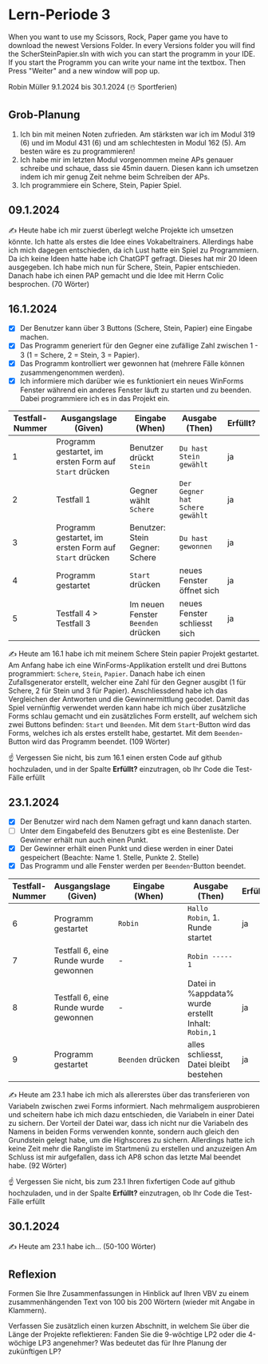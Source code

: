 # Lern-Periode 3

When you want to use my Scissors, Rock, Paper game you have to download the newest Versions Folder. In every Versions folder you will find the ScherSteinPapier.sln with wich you can start the programm in your IDE.
If you start the Programm you can write your name int the textbox. Then Press "Weiter" and a new window will pop up.

Robin Müller
9.1.2024 bis 30.1.2024 (☃️ Sportferien)

## Grob-Planung

1. Ich bin mit meinen Noten zufrieden. Am stärksten war ich im Modul 319 (6) und im Modul 431 (6) und am schlechtesten in Modul 162 (5). Am besten wäre es zu programmieren!
2. Ich habe mir im letzten Modul vorgenommen meine APs genauer schreibe und schaue, dass sie 45min dauern. Diesen kann ich umsetzen indem ich mir genug Zeit nehme beim Schreiben der APs.
3. Ich programmiere ein Schere, Stein, Papier Spiel.

## 09.1.2024

✍️ Heute habe ich mir zuerst überlegt welche Projekte ich umsetzen könnte. Ich hatte als erstes die Idee eines Vokabeltrainers. Allerdings habe ich mich dagegen entschieden, da ich Lust hatte ein Spiel zu Programmiern. Da ich keine Ideen hatte habe ich ChatGPT gefragt. Dieses hat mir 20 Ideen ausgegeben. Ich habe mich nun für Schere, Stein, Papier entschieden. Danach habe ich einen PAP gemacht und die Idee mit Herrn Colic besprochen. (70 Wörter)

## 16.1.2024

- [x] Der Benutzer kann über 3 Buttons (Schere, Stein, Papier) eine Eingabe machen.
- [x] Das Programm generiert für den Gegner eine zufällige Zahl zwischen 1 - 3 (1 = Schere, 2 = Stein, 3 = Papier).
- [x] Das Programm kontrolliert wer gewonnen hat (mehrere Fälle können zusammengenommen werden).
- [x] Ich informiere mich darüber wie es funktioniert ein neues WinForms Fenster während ein anderes Fenster läuft zu starten und zu beenden. Dabei programmiere ich es in das Projekt ein.

| Testfall-Nummer | Ausgangslage (Given) | Eingabe (When) | Ausgabe (Then) | Erfüllt? |
| --- | --- | --- | --- | --- |
| 1   | Programm gestartet, im ersten Form auf `Start` drücken | Benutzer drückt `Stein` | `Du hast Stein gewählt` | ja  |
| 2   | Testfall 1 | Gegner wählt `Schere` | `Der Gegner hat Schere gewählt` | ja  |
| 3   | Programm gestartet, im ersten Form auf `Start` drücken | Benutzer: Stein Gegner: Schere | `Du hast gewonnen` | ja  |
| 4   | Programm gestartet | `Start` drücken | neues Fenster öffnet sich | ja  |
| 5   | Testfall 4 > Testfall 3 | Im neuen Fenster `Beenden` drücken | neues Fenster schliesst sich | ja  |

✍️ Heute am 16.1 habe ich mit meinem Schere Stein papier Projekt gestartet. Am Anfang habe ich eine WinForms-Applikation erstellt und drei Buttons programmiert: `Schere`, `Stein`, `Papier`. Danach habe ich einen Zufallsgenerator erstellt, welcher eine Zahl für den Gegner ausgibt (1 für Schere, 2 für Stein und 3 für Papier). Anschliessdend habe ich das Vergleichen der Antworten und die Gewinnermittlung gecodet. Damit das Spiel vernünftig verwendet werden kann habe ich mich über zusätzliche Forms schlau gemacht und ein zusätzliches Form erstellt, auf welchem sich zwei Buttons befinden: `Start` und `Beenden`. Mit dem `Start`-Button wird das Forms, welches ich als erstes erstellt habe, gestartet. Mit dem `Beenden`-Button wird das Programm beendet. (109 Wörter)

☝️ Vergessen Sie nicht, bis zum 16.1 einen ersten Code auf github hochzuladen, und in der Spalte **Erfüllt?** einzutragen, ob Ihr Code die Test-Fälle erfüllt

## 23.1.2024

- [x] Der Benutzer wird nach dem Namen gefragt und kann danach starten.
- [ ] Unter dem Eingabefeld des Benutzers gibt es eine Bestenliste. Der Gewinner erhält nun auch einen Punkt.
- [x] Der Gewinner erhält einen Punkt und diese werden in einer Datei gespeichert (Beachte: Name 1. Stelle, Punkte 2. Stelle)
- [x] Das Programm und alle Fenster werden per `Beenden`-Button beendet.

| Testfall-Nummer | Ausgangslage (Given) | Eingabe (When) | Ausgabe (Then) | Erfüllt? |
| --- | --- | --- | --- | --- |
| 6   | Programm gestartet | `Robin` | `Hallo Robin`, 1. Runde startet | ja  |
| 7   | Testfall 6, eine Runde wurde gewonnen | -   | `Robin ----- 1` |     |
| 8   | Testfall 6, eine Runde wurde gewonnen | -   | Datei in %appdata% wurde erstellt Inhalt: `Robin,1` | ja  |
| 9   | Programm gestartet | `Beenden` drücken | alles schliesst, Datei bleibt bestehen | ja  |

✍️ Heute am 23.1 habe ich mich als allererstes über das transferieren von Variabeln zwischen zwei Forms informiert. Nach mehrmaligem ausprobieren und scheitern habe ich mich dazu entschieden, die Variabeln in einer Datei zu sichern. Der Vorteil der Datei war, dass ich nicht nur die Variabeln des Namens in beiden Forms verwenden konnte, sondern auch gleich den Grundstein gelegt habe, um die Highscores zu sichern. Allerdings hatte ich keine Zeit mehr die Rangliste im Startmenü zu erstellen und anzuzeigen Am Schluss ist mir aufgefallen, dass ich AP8 schon das letzte Mal beendet habe. (92 Wörter)

☝️ Vergessen Sie nicht, bis zum 23.1 Ihren fixfertigen Code auf github hochzuladen, und in der Spalte **Erfüllt?** einzutragen, ob Ihr Code die Test-Fälle erfüllt

## 30.1.2024

✍️ Heute am 23.1 habe ich... (50-100 Wörter)

## Reflexion

Formen Sie Ihre Zusammenfassungen in Hinblick auf Ihren VBV zu einem zusammenhängenden Text von 100 bis 200 Wörtern (wieder mit Angabe in Klammern).

Verfassen Sie zusätzlich einen kurzen Abschnitt, in welchem Sie über die Länge der Projekte reflektieren: Fanden Sie die 9-wöchtige LP2 oder die 4-wöchige LP3 angenehmer? Was bedeutet das für Ihre Planung der zukünftigen LP?
